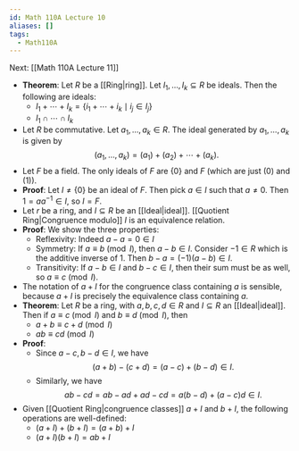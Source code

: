 ```yaml
---
id: Math 110A Lecture 10
aliases: []
tags:
  - Math110A
---
```


Next: [[Math 110A Lecture 11]]

- **Theorem**: Let $R$ be a [[Ring|ring]]. Let $I_1,\dotsc,I_k\subseteq R$ be
  ideals. Then the following are ideals:
  - $I_1 + \dotsb + I_k = \{i_1 + \dotsb + i_k\mid i_j\in I_j\}$
  - $I_1\cap \dotsb \cap I_k$
- Let $R$ be commutative. Let $a_1,\dotsc,a_k\in R$. The ideal generated by
  $a_1,\dotsc,a_k$ is given by
  $$
    (a_1,\dotsc,a_k) = (a_1) + (a_2) + \dotsb + (a_k).
  $$
- Let $F$ be a field. The only ideals of $F$ are $\{0\}$ and $F$ (which are just
  $(0)$ and $(1)$).
- **Proof**: Let $I\neq \{0\}$ be an ideal of $F$. Then pick $a\in I$ such that
  $a\neq 0$. Then $1 = aa^{-1}\in I$, so $I = F$.
- Let $r$ be a ring, and $I\subseteq R$ be an [[Ideal|ideal]].
  [[Quotient Ring|Congruence modulo]] $I$ is an equivalence relation.
- **Proof**: We show the three properties:
  - Reflexivity: Indeed $a - a = 0\in I$
  - Symmetry: If $a\equiv b\pmod I$, then $a - b\in I$. Consider $-1\in R$ which
    is the additive inverse of 1. Then $b - a = (-1)(a - b)\in I$.
  - Transitivity: If $a - b\in I$ and $b - c\in I$, then their sum must be as
    well, so $a\equiv c\pmod I$.
- The notation of $a + I$ for the congruence class containing $a$ is sensible,
  because $a + I$ is precisely the equivalence class containing $a$.
- **Theorem**: Let $R$ be a ring, with $a, b, c, d\in R$ and $I\subseteq R$ an
  [[Ideal|ideal]]. Then if $a\equiv c\pmod I$ and $b\equiv d\pmod I$, then
  - $a + b\equiv c + d\pmod I$
  - $ab\equiv cd\pmod I$
- **Proof**:
  - Since $a - c, b - d\in I$, we have
    $$
      (a + b) - (c + d) = (a - c) + (b - d)\in I.
    $$
  - Similarly, we have
    $$
      ab - cd = ab - ad + ad - cd = a(b - d) + (a - c)d\in I.
    $$
- Given [[Quotient Ring|congruence classes]] $a + I$ and $b + I$, the following
  operations are well-defined:
  - $(a + I) + (b + I) = (a + b) + I$
  - $(a + I)(b + I) = ab + I$
